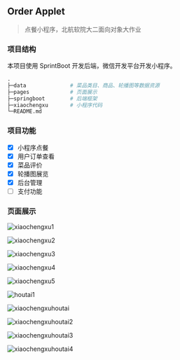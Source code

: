 ## Order Applet

> 点餐小程序，北航软院大二面向对象大作业

### 项目结构

本项目使用 SprintBoot 开发后端，微信开发平台开发小程序。

```python
.
├─data              # 菜品类目、商品、轮播图等数据资源
├─pages             # 页面展示
├─springboot        # 后端框架
├─xiaochengxu       # 小程序代码
└─README.md
```

### 项目功能

- [x] 小程序点餐
- [x] 用户订单查看
- [x] 菜品评价
- [x] 轮播图展览
- [x] 后台管理
- [ ] 支付功能

### 页面展示

![xiaochengxu1](pages/1.jpg)

![xiaochengxu2](pages/2.jpg)

![xiaochengxu3](pages/4.jpg)

![xiaochengxu4](pages/5.jpg)

![xiaochengxu5](pages/6.jpg)

![houtai1](pages/7.jpg)

![xiaochengxuhoutai](pages/8.jpg)

![xiaochengxuhoutai2](pages/9.jpg)

![xiaochengxuhoutai3](pages/10.jpg)

![xiaochengxuhoutai4](pages/11.jpg)
